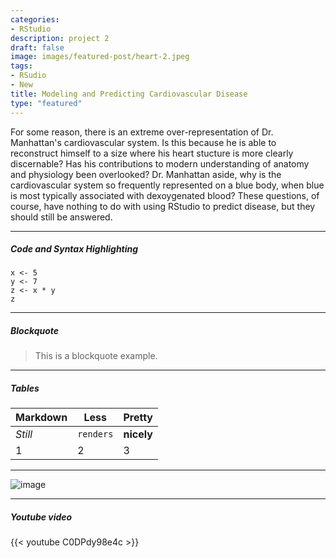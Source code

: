 ```yaml
---
categories:
- RStudio
description: project 2
draft: false
image: images/featured-post/heart-2.jpeg
tags:
- RSudio
- New
title: Modeling and Predicting Cardiovascular Disease
type: "featured"
---
```


For some reason, there is an extreme over-representation of Dr. Manhattan's cardiovascular system. Is this because he is able to reconstruct himself to a size where his heart stucture is more clearly discernable? Has his contributions to modern understanding of anatomy and physiology been overlooked? Dr. Manhattan aside, why is the cardiovascular system so frequently represented on a blue body, when blue is most typically associated with dexoygenated blood? These questions, of course, have nothing to do with using RStudio to predict disease, but they should still be answered.
<hr>


##### Code and Syntax Highlighting


```
x <- 5
y <- 7
z <- x * y
z
```



<hr>

##### Blockquote

> This is a blockquote example.

<hr>



##### Tables


Markdown | Less | Pretty
--- | --- | ---
*Still* | `renders` | **nicely**
1 | 2 | 3

<hr>

![image](/images/dr.jpg)

<hr>

##### Youtube video

{{< youtube C0DPdy98e4c >}}